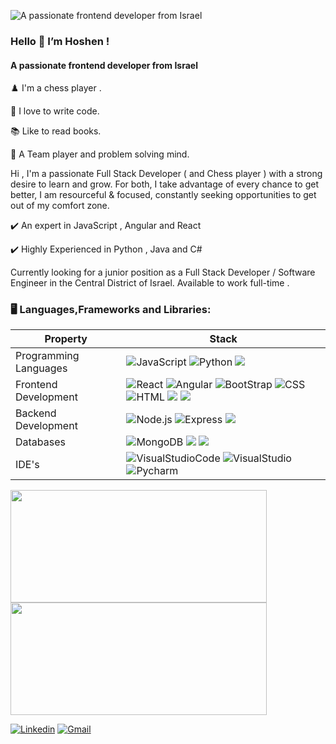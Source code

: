 ![A passionate frontend developer from Israel](https://media-exp1.licdn.com/dms/image/C5616AQFNsLJSGgu8jQ/profile-displaybackgroundimage-shrink_350_1400/0/1635699524899?e=2147483647&v=beta&t=3T5aQEgCO1eBX4sjcK-q4Dv1-8udg0Vzr94g1Y461hc)
### Hello 👋 I’m Hoshen !
#### A passionate frontend developer from Israel

♟️ I'm a chess player .

💪 I love to write code.

📚 Like to read books.

🧪 A Team player and problem solving mind.

Hi , I'm a passionate Full Stack Developer ( and Chess player ) with a strong desire to learn and grow.
For both, I take advantage of every chance to get better, I am resourceful & focused, constantly seeking opportunities to get out of my comfort zone.

✔️ An expert in JavaScript , Angular and React

✔️ Highly Experienced in Python , Java and C#

Currently looking for a junior position as a Full Stack Developer / Software Engineer in the Central District of Israel.
Available to work full-time .

<h3 align="left">🖥️ Languages,Frameworks and Libraries:</h3>

| Property                     | Stack                                                                                                                                                                                                                                                                                                                                                                                                                                                                                                                                                                                                                                                                                                                                                                          |
| ---------------------------- | ----------------------------------------------------------------------------------------------------------------------------------------------------------------------------------------------------------------------------------------------------------------------------------------------------------------------------------------------------------------------------------------------------------------------------------------------------------------------------------------------------------------------------------------------------------------------------------------------------------------------------------------------------------------------------------------------------------------------------------------------------------------------------- |
| Programming Languages        | ![JavaScript](https://img.shields.io/badge/JavaScript-F7DF1E?logo=JavaScript&logoColor=white&style=for-the-badge)  ![Python](https://img.shields.io/badge/Python-3776AB?logo=Python&logoColor=white&style=for-the-badge) ![](https://img.shields.io/badge/TypeScript-007ACC?style=for-the-badge&logo=typescript&logoColor=white)                                                                                                       |
| Frontend Development         | ![React](https://img.shields.io/badge/React-61DAFB?logo=React&logoColor=white&style=for-the-badge) ![Angular](https://img.shields.io/badge/Angular-EA4335?logo=Angular&logoColor=white&style=for-the-badge) ![BootStrap](https://img.shields.io/badge/Bootstrap-563D7C?style=for-the-badge&logo=bootstrap&logoColor=white) ![CSS](https://img.shields.io/badge/Sass-CC6699?style=for-the-badge&logo=sass&logoColor=white) ![HTML](https://img.shields.io/badge/HTML5-E34F26?style=for-the-badge&logo=html5&logoColor=white) ![](https://img.shields.io/badge/Material%20UI-007FFF?style=for-the-badge&logo=mui&logoColor=white) ![](https://img.shields.io/badge/next.js-000000?style=for-the-badge&logo=nextdotjs&logoColor=white)                                                                                                                                                                                                                                                                                                                                              |
| Backend Development          | ![Node.js](https://img.shields.io/badge/Node.js-339933?logo=Node.js&logoColor=white&style=for-the-badge) ![Express](https://img.shields.io/badge/Express-000000?logo=Express&logoColor=white&style=for-the-badge) ![](https://img.shields.io/badge/nestjs-E0234E?style=for-the-badge&logo=nestjs&logoColor=white)                                                                                                                                                                                                                                                                                                                                                                                                                                                                                                                                                            |
| Databases                    | ![MongoDB](https://img.shields.io/badge/MongoDB-47A248?logo=MongoDB&logoColor=white&style=for-the-badge) ![](https://img.shields.io/badge/MySQL-005C84?style=for-the-badge&logo=mysql&logoColor=white) ![](https://img.shields.io/badge/PostgreSQL-316192?style=for-the-badge&logo=postgresql&logoColor=white)                                                                                                                                                                                                                                                                                                                                                                                                                                                                                                                                                  |
| IDE's                      | ![VisualStudioCode](https://img.shields.io/badge/Visual%20Studio%20Code-007acc?logo=Visual%20Studio%20Code&logoColor=white&style=for-the-badge) ![VisualStudio](https://img.shields.io/badge/Visual%20Studio-5C2D91?logo=Visual%20Studio&logoColor=white&style=for-the-badge) ![Pycharm](https://img.shields.io/badge/Pycharm-000000?logo=Pycharm&logoColor=white&style=for-the-badge)                                                                                                              |


<p>
<a href="https://github.com/HoshenIshay">
  <img height="180em" width="410em" src="https://github-readme-stats-eight-theta.vercel.app/api?username=HoshenIshay&show_icons=true&theme=algolia&include_all_commits=true&count_private=true"/>
  <img height="180em" width="410em" src="https://github-readme-stats-eight-theta.vercel.app/api/top-langs/?username=HoshenIshay&layout=compact&langs_count=8&theme=algolia"/>
</a>
</p>
<p>
  <a href="https://www.linkedin.com/in/hoshen-ishay/"><img alt="Linkedin" src="https://img.shields.io/badge/linkedin-0077B5?logo=linkedin&logoColor=white&style=for-the-badge" /></a>
  <a href="hoshen192020@gmail.com"><img alt="Gmail" src="https://img.shields.io/badge/Mail-EA4335?logo=Gmail&logoColor=white&style=for-the-badge" /></a>
</p>
 





